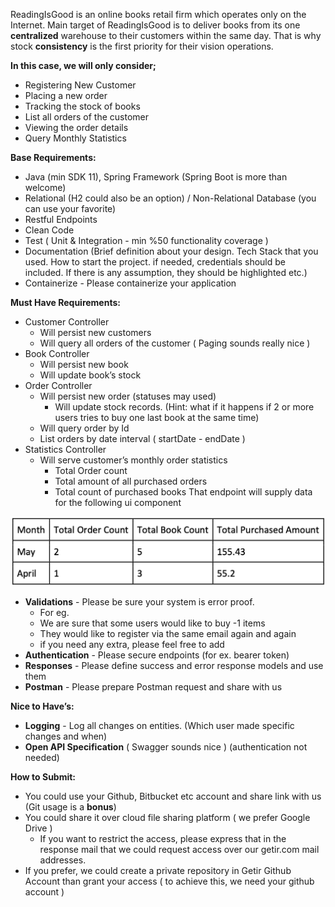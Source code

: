 ReadingIsGood is an online books retail firm which operates only on the Internet. Main target of ReadingIsGood is to deliver books from its one **centralized** warehouse to their customers within the same day. That is why stock **consistency** is the first priority for their vision operations.

**In this case, we will only consider;**

- Registering New Customer
- Placing a new order
- Tracking the stock of books
- List all orders of the customer
- Viewing the order details
- Query Monthly Statistics


**Base Requirements:**
- Java (min SDK 11), Spring Framework (Spring Boot is more than welcome)
- Relational (H2 could also be an option) / Non-Relational Database (you can use your
favorite)
- Restful Endpoints
- Clean Code
- Test ( Unit & Integration - min %50 functionality coverage )
- Documentation (Brief definition about your design. Tech Stack that you used. How
to start the project. if needed, credentials should be included. If there is any
assumption, they should be highlighted etc.)
- Containerize - Please containerize your application

**Must Have Requirements:**
- Customer Controller
  - Will persist new customers
  - Will query all orders of the customer ( Paging sounds really nice )
- Book Controller
  - Will persist new book
  - Will update book’s stock
- Order Controller
  - Will persist new order (statuses may used) 
    - Will update stock records.
    (Hint: what if it happens if 2 or more users tries to buy one last book
    at the same time)
  - Will query order by Id
  - List orders by date interval ( startDate - endDate )
- Statistics Controller
  - Will serve customer’s monthly order statistics
    - Total Order count
    - Total amount of all purchased orders
    - Total count of purchased books
    That endpoint will supply data for the following ui component

![](./table.png)

- **Validations** - Please be sure your system is error proof.
  - For eg.
  - We are sure that some users would like to buy -1 items
  - They would like to register via the same email again and again
  - if you need any extra, please feel free to add
- **Authentication** - Please secure endpoints (for ex. bearer token)
- **Responses** - Please define success and error response models and use them 
- **Postman** - Please prepare Postman request and share with us

**Nice to Have’s:**

- **Logging** - Log all changes on entities. (Which user made specific changes and when)
- **Open API Specification** ( Swagger sounds nice ) (authentication not needed)

**How to Submit:**

- You could use your Github, Bitbucket etc account and share link with us (Git usage is a **bonus**)
- You could share it over cloud file sharing platform ( we prefer Google Drive )
  - If you want to restrict the access, please express that in the response mail
  that we could request access over our getir.com mail addresses.
- If you prefer, we could create a private repository in Getir Github Account than grant
your access ( to achieve this, we need your github account )